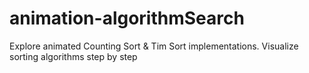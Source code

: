 # animation-algorithmSearch
 Explore animated Counting Sort &amp; Tim Sort implementations. Visualize sorting algorithms step by step
